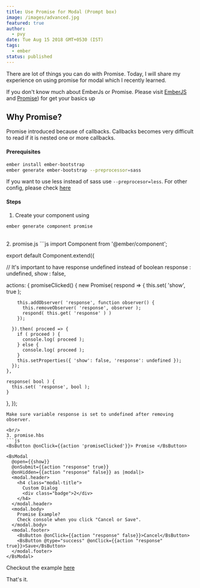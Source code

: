 ```yaml
---
title: Use Promise for Modal (Prompt box)
image: /images/advanced.jpg
featured: true
author:
  - pvy
date: Tue Aug 15 2018 GMT+0530 (IST)
tags:
  - ember
status: published
---
```


There are lot of things you can do with Promise. Today, I will share my experience on using promise for modal which I recently learned.

If you don't know much about EmberJs or Promise. Please visit <a href="http://emberjs.com" target="_blank">EmberJS</a> and 
<a href="https://developer.mozilla.org/en-US/docs/Web/JavaScript/Reference/Global_Objects/Promise" target="_blank">Promise</a>) for get your basics up

## Why Promise?

Promise introduced because of callbacks. Callbacks becomes very difficult to read if it is nested one or more callbacks.

#### Prerequisites

```sh
ember install ember-bootstrap
ember generate ember-bootstrap --preprocessor=sass
```

If you want to use less instead of sass use `--preprocesor=less`. For other config, please check <a href="https://www.ember-bootstrap.com/#/getting-started/setup" target="_blank">here</a>


#### Steps

1. Create your component using 
```sh
ember generate component promise
```
<br/>
2. promise.js
```js
import Component from '@ember/component';

export default Component.extend({

  // It's important to have response undefined instead of boolean
  response : undefined,
  show     : false,

  actions: {
    promiseClicked() {
      new Promise( respond => {
        this.set( 'show', true );

        this.addObserver( 'response', function observer() {
          this.removeObserver( 'response', observer );
          respond( this.get( 'response' ) )
        });

      }).then( proceed => {
        if ( proceed ) {
          console.log( proceed );
        } else {
          console.log( proceed );
        }
        this.setProperties({ 'show': false, 'response': undefined });
      });
    },

    response( bool ) {
      this.set( 'response', bool );
    }
  },
});
```
Make sure variable response is set to undefined after removing observer.

<br/>
3. promise.hbs
```js
<BsButton @onClick={{action 'promiseClicked'}}> Promise </BsButton>

<BsModal
  @open={{show}}
  @onSubmit={{action "response" true}}
  @onHidden={{action "response" false}} as |modal|>
  <modal.header>
    <h4 class="modal-title">
      Custom Dialog
      <div class="badge">2</div>
    </h4>
  </modal.header>
  <modal.body>
    Promise Example?
    Check console when you click "Cancel or Save".
  </modal.body>
  <modal.footer>
    <BsButton @onClick={{action "response" false}}>Cancel</BsButton>
    <BsButton @type="success" @onClick={{action "response" true}}>Save</BsButton>
  </modal.footer>
</BsModal>
```
Checkout the example <a href="http://localhost:4200/examples?component=promise" target="_blank">here</a>

That's it.
